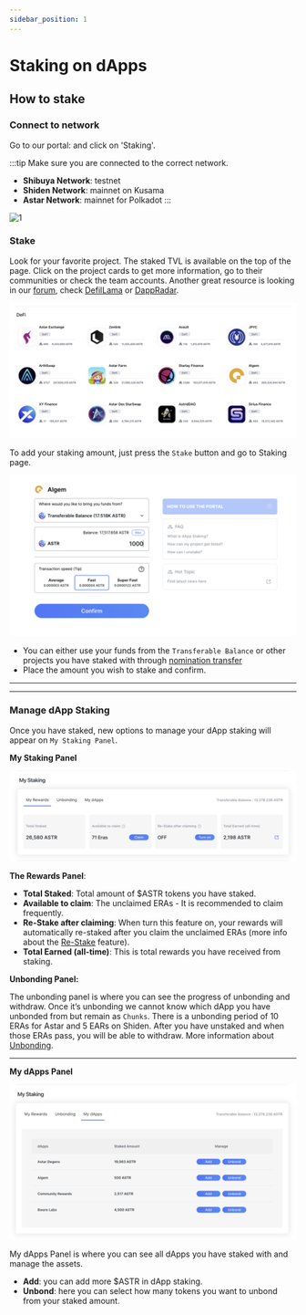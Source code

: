 ```yaml
---
sidebar_position: 1
---
```


# Staking on dApps

## How to stake

### Connect to network

Go to our portal:  and click on 'Staking'.

:::tip
Make sure you are connected to the correct network.
- **Shibuya Network**: testnet
- **Shiden Network**: mainnet on Kusama
- **Astar Network**: mainnet for Polkadot
:::

<div style={{textAlign: 'center'}}>

![1](img/1.png)
</div>


### Stake

Look for your favorite project. The staked TVL is available on the top of the page. Click on the project cards to get more information, go to their communities or check the team accounts. Another great resource is looking in our [forum](https://forum.astar.network/), check [DefilLama](https://defillama.com/) or [DappRadar](https://dappradar.com/).
<div style={{textAlign: 'center'}}>

![18_projects](img/18_projects.png)
</div>

To add your staking amount, just press the `Stake` button and go to Staking page.

<div style={{textAlign: 'center'}}>

![19_Staking](img/19_Staking.png)
</div>

- You can either use your funds from the  `Transferable Balance` or other projects you have staked with through [nomination transfer](nomination-transfer)
- Place the amount you wish to stake and confirm.

---
---

### Manage dApp Staking

Once you have staked, new options to manage your dApp staking will appear on `My Staking Panel`.

**My Staking Panel**
<div style={{textAlign: 'center'}}>

![14_Myrewards](img/14_Myrewards.png)
</div>

**The Rewards Panel**: 
- **Total Staked**: Total amount of $ASTR tokens you have staked.
- **Available to claim**: The unclaimed ERAs - It is recommended to claim frequently.
- **Re-Stake after claiming**: When turn this feature on, your rewards will automatically re-staked after you claim the unclaimed ERAs (more info about the [Re-Stake](compound-rewards) feature).
- **Total Earned (all-time)**: This is total rewards you have received from staking.  

**Unbonding Panel:**

The unbonding panel is where you can see the progress of unbonding and withdraw. Once it’s unbonding we cannot know which dApp you have unbonded from but remain as `Chunks`. There is a unbonding period of 10 ERAs for Astar and 5 EARs on Shiden. After you have unstaked and when those ERAs pass, you will be able to withdraw. More information about [Unbonding](unbonding).

----

**My dApps Panel**
<div style={{textAlign: 'center'}}>

![16_MydApps](img/16_MydApps.png)
</div>

My dApps Panel is where you can see all dApps you have staked with and manage the assets.
- **Add**: you can add more $ASTR in dApp staking.
- **Unbond**: here you can select how many tokens you want to unbond from your staked amount.

